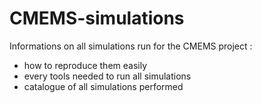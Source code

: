 # CMEMS-simulations

Informations on all simulations run for the CMEMS project :
  - how to reproduce them easily
  - every tools needed to run all simulations
  - catalogue of all simulations performed
